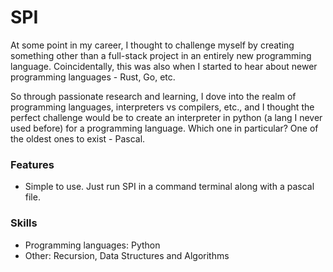 # SPI

At some point in my career, I thought to challenge myself by creating something other than a full-stack project in an entirely new programming language. Coincidentally, this was also when I started to hear about newer programming languages - Rust, Go, etc. 

So through passionate research and learning, I dove into the realm of programming languages, interpreters vs compilers, etc., and I thought the perfect challenge would be to create an interpreter in python (a lang I never used before) for a programming language. Which one in particular? One of the oldest ones to exist - Pascal.

### Features

- Simple to use. Just run SPI in a command terminal along with a pascal file. 

### Skills

- Programming languages: Python
- Other: Recursion, Data Structures and Algorithms
